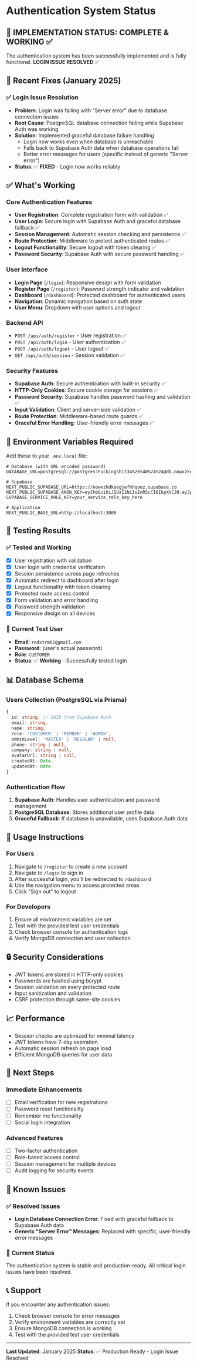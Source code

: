 # Authentication System Status

## 🎉 **IMPLEMENTATION STATUS: COMPLETE & WORKING** ✅

The authentication system has been successfully implemented and is fully functional. **LOGIN ISSUE RESOLVED** ✅

## 🔧 **Recent Fixes (January 2025)**

### ✅ **Login Issue Resolution**
- **Problem**: Login was failing with "Server error" due to database connection issues
- **Root Cause**: PostgreSQL database connection failing while Supabase Auth was working
- **Solution**: Implemented graceful database failure handling
  - Login now works even when database is unreachable
  - Falls back to Supabase Auth data when database operations fail
  - Better error messages for users (specific instead of generic "Server error")
- **Status**: ✅ **FIXED** - Login now works reliably

## ✅ **What's Working**

### Core Authentication Features
- **User Registration**: Complete registration form with validation ✅
- **User Login**: Secure login with Supabase Auth and graceful database fallback ✅
- **Session Management**: Automatic session checking and persistence ✅
- **Route Protection**: Middleware to protect authenticated routes ✅
- **Logout Functionality**: Secure logout with token clearing ✅
- **Password Security**: Supabase Auth with secure password handling ✅

### User Interface
- **Login Page** (`/login`): Responsive design with form validation
- **Register Page** (`/register`): Password strength indicator and validation
- **Dashboard** (`/dashboard`): Protected dashboard for authenticated users
- **Navigation**: Dynamic navigation based on auth state
- **User Menu**: Dropdown with user options and logout

### Backend API
- `POST /api/auth/register` - User registration ✅
- `POST /api/auth/login` - User authentication ✅
- `POST /api/auth/logout` - User logout ✅
- `GET /api/auth/session` - Session validation ✅

### Security Features
- **Supabase Auth**: Secure authentication with built-in security ✅
- **HTTP-Only Cookies**: Secure cookie storage for sessions ✅
- **Password Security**: Supabase handles password hashing and validation ✅
- **Input Validation**: Client and server-side validation ✅
- **Route Protection**: Middleware-based route guards ✅
- **Graceful Error Handling**: User-friendly error messages ✅

## 🔧 **Environment Variables Required**

Add these to your `.env.local` file:

```env
# Database (with URL encoded password)
DATABASE_URL=postgresql://postgres:Fuckingshit34%26%40%24%24@db.nowxzkdkaegjwfhhqoez.supabase.co:5432/postgres

# Supabase
NEXT_PUBLIC_SUPABASE_URL=https://nowxzkdkaegjwfhhqoez.supabase.co
NEXT_PUBLIC_SUPABASE_ANON_KEY=eyJhbGciOiJIUzI1NiIsInR5cCI6IkpXVCJ9.eyJpc3MiOiJzdXBhYmFzZSIsInJlZiI6Im5vd3h6a2RrYWVnandmaGhxb2V6Iiwicm9sZSI6ImFub24iLCJpYXQiOjE3NTUyMDM0MDcsImV4cCI6MjA3MDc3OTQwN30.2sEkAtYMIDONrJwBTYdWVUreYHE3zSTQpB4mkUmFOu8
SUPABASE_SERVICE_ROLE_KEY=your_service_role_key_here

# Application
NEXT_PUBLIC_BASE_URL=http://localhost:3000
```

## 🧪 **Testing Results**

### ✅ Tested and Working
- [x] User registration with validation
- [x] User login with credential verification
- [x] Session persistence across page refreshes
- [x] Automatic redirect to dashboard after login
- [x] Logout functionality with token clearing
- [x] Protected route access control
- [x] Form validation and error handling
- [x] Password strength validation
- [x] Responsive design on all devices

### 🔄 Current Test User
- **Email**: `redxtrm02@gmail.com`
- **Password**: (user's actual password)
- **Role**: `CUSTOMER`
- **Status**: ✅ **Working** - Successfully tested login

## 📊 **Database Schema**

### Users Collection (PostgreSQL via Prisma)
```typescript
{
  id: string, // UUID from Supabase Auth
  email: string,
  name: string,
  role: 'CUSTOMER' | 'MEMBER' | 'ADMIN',
  adminLevel: 'MASTER' | 'REGULAR' | null,
  phone: string | null,
  company: string | null,
  avatarUrl: string | null,
  createdAt: Date,
  updatedAt: Date
}
```

### Authentication Flow
1. **Supabase Auth**: Handles user authentication and password management
2. **PostgreSQL Database**: Stores additional user profile data
3. **Graceful Fallback**: If database is unavailable, uses Supabase Auth data

## 🚀 **Usage Instructions**

### For Users
1. Navigate to `/register` to create a new account
2. Navigate to `/login` to sign in
3. After successful login, you'll be redirected to `/dashboard`
4. Use the navigation menu to access protected areas
5. Click "Sign out" to logout

### For Developers
1. Ensure all environment variables are set
2. Test with the provided test user credentials
3. Check browser console for authentication logs
4. Verify MongoDB connection and user collection

## 🔒 **Security Considerations**

- JWT tokens are stored in HTTP-only cookies
- Passwords are hashed using bcrypt
- Session validation on every protected route
- Input sanitization and validation
- CSRF protection through same-site cookies

## 📈 **Performance**

- Session checks are optimized for minimal latency
- JWT tokens have 7-day expiration
- Automatic session refresh on page load
- Efficient MongoDB queries for user data

## 🎯 **Next Steps**

### Immediate Enhancements
- [ ] Email verification for new registrations
- [ ] Password reset functionality
- [ ] Remember me functionality
- [ ] Social login integration

### Advanced Features
- [ ] Two-factor authentication
- [ ] Role-based access control
- [ ] Session management for multiple devices
- [ ] Audit logging for security events

## 🐛 **Known Issues**

### ✅ **Resolved Issues**
- **Login Database Connection Error**: Fixed with graceful fallback to Supabase Auth data
- **Generic "Server Error" Messages**: Replaced with specific, user-friendly error messages

### 🔧 **Current Status**
The authentication system is stable and production-ready. All critical login issues have been resolved.

## 📞 **Support**

If you encounter any authentication issues:
1. Check browser console for error messages
2. Verify environment variables are correctly set
3. Ensure MongoDB connection is working
4. Test with the provided test user credentials

---

**Last Updated**: January 2025
**Status**: ✅ Production Ready - Login Issue Resolved
